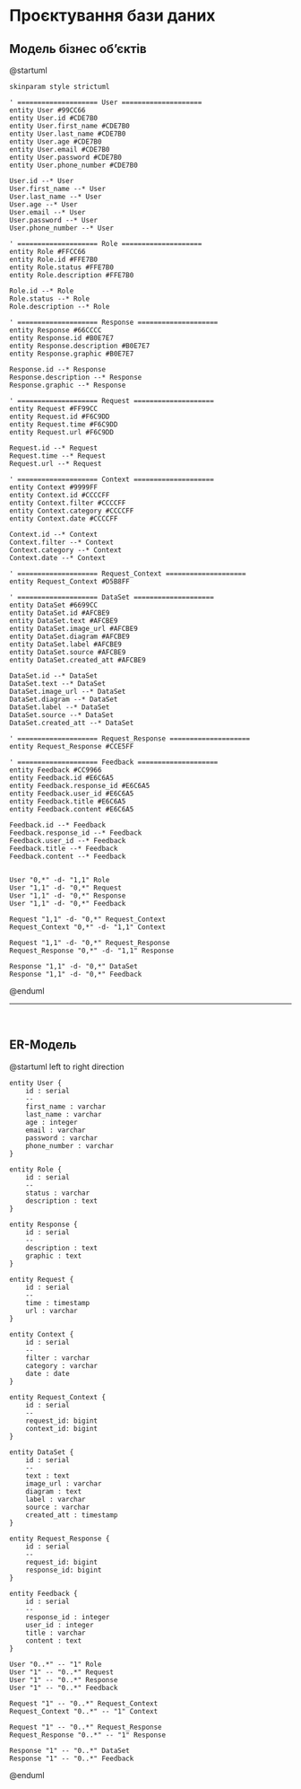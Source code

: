 # Проєктування бази даних

## Модель бізнес обʼєктів

@startuml

    skinparam style strictuml
    
    ' ==================== User ====================
    entity User #99CC66
    entity User.id #CDE7B0
    entity User.first_name #CDE7B0
    entity User.last_name #CDE7B0
    entity User.age #CDE7B0
    entity User.email #CDE7B0
    entity User.password #CDE7B0
    entity User.phone_number #CDE7B0
    
    User.id --* User
    User.first_name --* User
    User.last_name --* User
    User.age --* User
    User.email --* User
    User.password --* User
    User.phone_number --* User
    
    ' ==================== Role ====================
    entity Role #FFCC66
    entity Role.id #FFE7B0
    entity Role.status #FFE7B0
    entity Role.description #FFE7B0
    
    Role.id --* Role
    Role.status --* Role
    Role.description --* Role
    
    ' ==================== Response ====================
    entity Response #66CCCC
    entity Response.id #B0E7E7
    entity Response.description #B0E7E7
    entity Response.graphic #B0E7E7
    
    Response.id --* Response
    Response.description --* Response
    Response.graphic --* Response
    
    ' ==================== Request ====================
    entity Request #FF99CC
    entity Request.id #F6C9DD
    entity Request.time #F6C9DD
    entity Request.url #F6C9DD
    
    Request.id --* Request
    Request.time --* Request
    Request.url --* Request
    
    ' ==================== Context ====================
    entity Context #9999FF
    entity Context.id #CCCCFF
    entity Context.filter #CCCCFF
    entity Context.category #CCCCFF
    entity Context.date #CCCCFF
    
    Context.id --* Context
    Context.filter --* Context
    Context.category --* Context
    Context.date --* Context
    
    ' ==================== Request_Context ====================
    entity Request_Context #D5B8FF
    
    ' ==================== DataSet ====================
    entity DataSet #6699CC
    entity DataSet.id #AFCBE9
    entity DataSet.text #AFCBE9
    entity DataSet.image_url #AFCBE9
    entity DataSet.diagram #AFCBE9
    entity DataSet.label #AFCBE9
    entity DataSet.source #AFCBE9
    entity DataSet.created_att #AFCBE9
    
    DataSet.id --* DataSet
    DataSet.text --* DataSet
    DataSet.image_url --* DataSet
    DataSet.diagram --* DataSet
    DataSet.label --* DataSet
    DataSet.source --* DataSet
    DataSet.created_att --* DataSet
    
    ' ==================== Request_Response ====================
    entity Request_Response #CCE5FF
    
    ' ==================== Feedback ====================
    entity Feedback #CC9966
    entity Feedback.id #E6C6A5
    entity Feedback.response_id #E6C6A5
    entity Feedback.user_id #E6C6A5
    entity Feedback.title #E6C6A5
    entity Feedback.content #E6C6A5
    
    Feedback.id --* Feedback
    Feedback.response_id --* Feedback
    Feedback.user_id --* Feedback
    Feedback.title --* Feedback
    Feedback.content --* Feedback
    
    
    User "0,*" -d- "1,1" Role
    User "1,1" -d- "0,*" Request
    User "1,1" -d- "0,*" Response
    User "1,1" -d- "0,*" Feedback
    
    Request "1,1" -d- "0,*" Request_Context
    Request_Context "0,*" -d- "1,1" Context
    
    Request "1,1" -d- "0,*" Request_Response
    Request_Response "0,*" -d- "1,1" Response
    
    Response "1,1" -d- "0,*" DataSet
    Response "1,1" -d- "0,*" Feedback

@enduml

<hr>
<br>

## ER-Модель

@startuml
    left to right direction
    
    entity User {
        id : serial
        --
        first_name : varchar
        last_name : varchar
        age : integer
        email : varchar
        password : varchar
        phone_number : varchar
    }
    
    entity Role {
        id : serial
        --
        status : varchar
        description : text
    }
    
    entity Response {
        id : serial
        --
        description : text
        graphic : text
    }
    
    entity Request {
        id : serial
        --
        time : timestamp
        url : varchar
    }
    
    entity Context {
        id : serial
        --
        filter : varchar
        category : varchar
        date : date
    }
    
    entity Request_Context {
        id : serial
        --
        request_id: bigint
        context_id: bigint
    }
    
    entity DataSet {
        id : serial
        --
        text : text
        image_url : varchar
        diagram : text
        label : varchar
        source : varchar
        created_att : timestamp
    }
    
    entity Request_Response {
        id : serial
        --
        request_id: bigint
        response_id: bigint
    }
    
    entity Feedback {
        id : serial
        --
        response_id : integer
        user_id : integer
        title : varchar
        content : text
    }
    
    User "0..*" -- "1" Role
    User "1" -- "0..*" Request
    User "1" -- "0..*" Response
    User "1" -- "0..*" Feedback
    
    Request "1" -- "0..*" Request_Context
    Request_Context "0..*" -- "1" Context
    
    Request "1" -- "0..*" Request_Response
    Request_Response "0..*" -- "1" Response
    
    Response "1" -- "0..*" DataSet
    Response "1" -- "0..*" Feedback

@enduml

